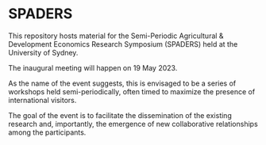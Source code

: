 # SPADERS

This repository hosts material for the Semi-Periodic Agricultural &amp; Development Economics Research Symposium (SPADERS) held at the University of Sydney. 

The inaugural meeting will happen on 19 May 2023. 

As the name of the event suggests, this is envisaged to be a series of workshops held semi-periodically, often timed to maximize the presence of international visitors. 

The goal of the event is to facilitate the dissemination of the existing research and, importantly, the emergence of new collaborative relationships among the participants. 
